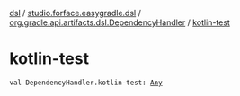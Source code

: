 [dsl](../../index.md) / [studio.forface.easygradle.dsl](../index.md) / [org.gradle.api.artifacts.dsl.DependencyHandler](index.md) / [kotlin-test](./kotlin-test.md)

# kotlin-test

`val DependencyHandler.kotlin-test: `[`Any`](https://kotlinlang.org/api/latest/jvm/stdlib/kotlin/-any/index.html)